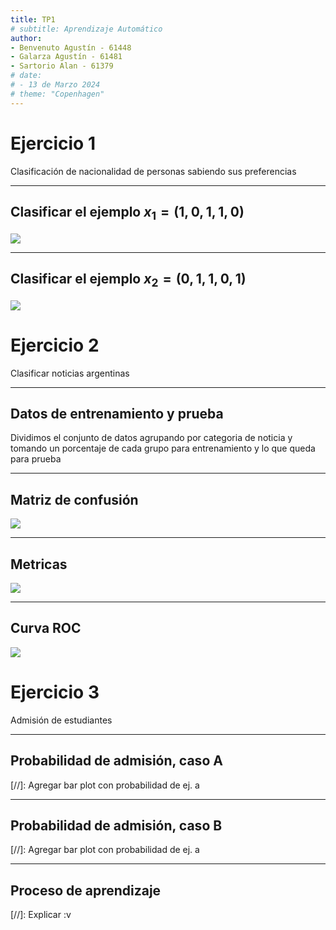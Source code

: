 ```yaml
---
title: TP1
# subtitle: Aprendizaje Automático
author:
- Benvenuto Agustín - 61448
- Galarza Agustín - 61481
- Sartorio Alan - 61379
# date:
# - 13 de Marzo 2024
# theme: "Copenhagen"
---
```


# Ejercicio 1

Clasificación de nacionalidad de personas sabiendo sus preferencias

---

## Clasificar el ejemplo $x_1 = (1, 0, 1, 1, 0)$

![](./plots/x1.svg)

---

## Clasificar el ejemplo $x_2 = (0, 1, 1, 0, 1)$

![](./plots/x2.svg)



# Ejercicio 2

Clasificar noticias argentinas

---

## Datos de entrenamiento y prueba

Dividimos el conjunto de datos agrupando por categoria de noticia y tomando un porcentaje de cada grupo para entrenamiento y lo que queda para prueba

---

## Matriz de confusión

![](./plots/2_confusion_matrix.svg)

---

## Metricas

![](./plots/2_metrics.svg)

---

## Curva ROC

![](./plots/2_roc_curve.svg)




# Ejercicio 3

Admisión de estudiantes

---

## Probabilidad de admisión, caso A

[//]: Agregar bar plot con probabilidad de ej. a

---

## Probabilidad de admisión, caso B

[//]: Agregar bar plot con probabilidad de ej. a

---

## Proceso de aprendizaje

[//]: Explicar :v
